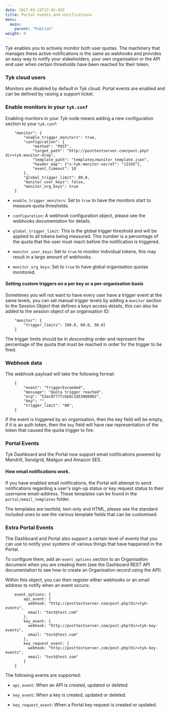 ```yaml
---
date: 2017-03-24T17:42:45Z
title: Portal events and notifications
menu:
  main:
    parent: "Publish"
weight: 0 
---
```


Tyk enables you to actively monitor both user quotas. The machinery that manages these active notifications is the same as webhooks and provides an easy way to notify your stakeholders, your own organisation or the API end user when certain thresholds have been reached for their token.

### Tyk cloud users

Monitors are disabled by default in Tyk cloud. Portal events are enabled and can be defined by raising a support ticket.

### Enable monitors in your `tyk.conf`

Enabling monitors in your Tyk node means adding a new configuration section to your `tyk.conf`:

```
    "monitor": {
        "enable_trigger_monitors": true,
        "configuration": {
            "method": "POST",
            "target_path": "http://posttestserver.com/post.php?dir=tyk-monitor-drop",
            "template_path": "templates/monitor_template.json",
            "header_map": {"x-tyk-monitor-secret": "12345"},
            "event_timeout": 10
        },
        "global_trigger_limit": 80.0,
        "monitor_user_keys": false,
        "monitor_org_keys": true
    }
```

*   `enable_trigger_monitors`: Set to `true` to have the monitors start to measure quota thresholds.

*   `configuration`: A webhook configuration object, please see the webhooks documentation for details.

*   `global_trigger_limit`: This is the global trigger threshold and will be applied to all tokens being measured. This number is a percentage of the quota that the user must reach before the notification is triggered.

*   `monitor_user_keys`: Set to `true` to monitor individual tokens, this may result in a large amount of webhooks.

*   `monitor_org_keys`: Set to `true` to have global organisation quotas monitored.

#### Setting custom triggers on a per key or a per-organisation basis

Sometimes you will not want to have every user have a trigger event at the same levels, you can set manual trigger levels by adding a `monitor` section to the Session Object that defines a keys access details, this can also be added to the session object of an organisation ID:

```
    "monitor": {
        "trigger_limits": [80.0, 60.0, 50.0]
    }
```

The trigger limits should be in *descending* order and represent the percentage of the quota that must be reached in order for the trigger to be fired.

### Webhook data

The webhook payload will take the following format:

```
    {
        "event": "TriggerExceeded",
        "message": "Quota trigger reached",
        "org": "53ac07777cbb8c2d53000002",
        "key": "",
        "trigger_limit": "80",
    } 
```

If the event is triggered by an organisation, then the key field will be empty, if it is an auth token, then the `key` field will have raw representation of the token that caused the quota trigger to fire.

### Portal Events

Tyk Dashboard and the Portal now support email notifications powered by Mandrill, Sendgrid, Mailgun and Amazon SES.

#### How email notifications work.

If you have enabled email notifications, the Portal will attempt to send notifications regarding a user's sign-up status or key request status to their username email-address. These templates can be found in the `portal/email_templates` folder.

The templates are twofold, text-only and HTML, please see the standard included ones to see the various template fields that can be customised.

### Extra Portal Events

The Dashboard and Portal also support a certain level of events that you can use to notify your systems of various things that have happened in the Portal.

To configure them, add an `event_options` section to an Organisation document when you are creating them (see the Dashboard REST API documentation to see how to create an Organisation record using the API).

Within this object, you can then register either webhooks or an email address to notify when an event occurs:

```
    event_options: {
        api_event: {
          webhook: "http://posttestserver.com/post.php?dir=tyk-events",
          email: "test@test.com"
        },
        key_event: {
          webhook: "http://posttestserver.com/post.php?dir=tyk-key-events",
          email: "test@test.com"
        },
        key_request_event: {
          webhook: "http://posttestserver.com/post.php?dir=tyk-key-events",
          email: "test@test.com"
        }
    }
```

The following events are supported:

*   `api_event`: When an API is created, updated or deleted.

*   `key_event`: When a key is created, updated or deleted.

*   `key_request_event`: When a Portal key request is created or updated.


